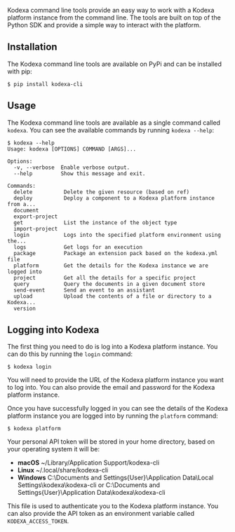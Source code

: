Kodexa command line tools provide an easy way to work with a Kodexa platform instance from the command line. The tools
are built on top of the Python SDK and provide a simple way to interact with the platform.

## Installation

The Kodexa command line tools are available on PyPi and can be installed with pip:

```shell
$ pip install kodexa-cli
```

## Usage

The Kodexa command line tools are available as a single command called `kodexa`. You can see the available commands by
running `kodexa --help`:

```shell
$ kodexa --help
Usage: kodexa [OPTIONS] COMMAND [ARGS]...

Options:
  -v, --verbose  Enable verbose output.
  --help         Show this message and exit.

Commands:
  delete          Delete the given resource (based on ref)
  deploy          Deploy a component to a Kodexa platform instance from a...
  document
  export-project
  get             List the instance of the object type
  import-project
  login           Logs into the specified platform environment using the...
  logs            Get logs for an execution
  package         Package an extension pack based on the kodexa.yml file
  platform        Get the details for the Kodexa instance we are logged into
  project         Get all the details for a specific project
  query           Query the documents in a given document store
  send-event      Send an event to an assistant
  upload          Upload the contents of a file or directory to a Kodexa...
  version
```

## Logging into Kodexa

The first thing you need to do is log into a Kodexa platform instance. You can do this by running the `login` command:

```shell
$ kodexa login
```

You will need to provide the URL of the Kodexa platform instance you want to log into. You can also provide the email
and password for the Kodexa platform instance.

Once you have successfully logged in you can see the details of the Kodexa platform instance you are logged into by
running the `platform` command:

```shell
$ kodexa platform
```

Your personal API token will be stored in your home directory, based on your operating system it will be:

* **macOS** ~/Library/Application Support/kodexa-cli
* **Linux** ~/.local/share/kodexa-cli
* **Windows** C:\Documents and Settings\{User}\Application Data\Local Settings\kodexa\kodexa-cli
or C:\Documents and Settings\{User}\Application Data\kodexa\kodexa-cli

This file is used to authenticate you to the Kodexa platform instance. You can also provide the API token as an
environment variable called `KODEXA_ACCESS_TOKEN`.
